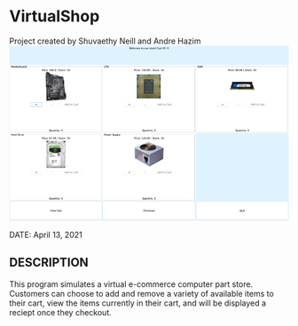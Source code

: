 # VirtualShop

Project created by Shuvaethy Neill and Andre Hazim
![GUI](https://github.com/Shuvaethy-Neill/VirtualShop/blob/main/Milestone%201/storeView.png)

DATE: April 13, 2021

## DESCRIPTION
This program simulates a virtual e-commerce computer part store. Customers can choose to add and remove a variety of available items to their cart, view the items currently in their cart, and will be displayed a reciept once they checkout.



